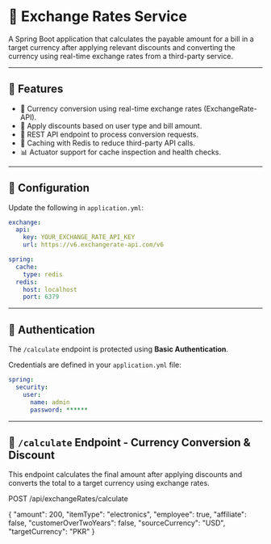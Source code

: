 # 💱 Exchange Rates Service

A Spring Boot application that calculates the payable amount for a bill in a target currency after applying relevant discounts and converting the currency using real-time exchange rates from a third-party service.

---

## 🧩 Features

- 🎯 Currency conversion using real-time exchange rates (ExchangeRate-API).
- 🧾 Apply discounts based on user type and bill amount.
- 🚀 REST API endpoint to process conversion requests.
- 🔁 Caching with Redis to reduce third-party API calls.
- 📊 Actuator support for cache inspection and health checks.

---

## 🔧 Configuration

Update the following in `application.yml`:

```yaml
exchange:
  api:
    key: YOUR_EXCHANGE_RATE_API_KEY
    url: https://v6.exchangerate-api.com/v6

spring:
  cache:
    type: redis
  redis:
    host: localhost
    port: 6379
```
---

## 🔐 Authentication

The `/calculate` endpoint is protected using **Basic Authentication**.

Credentials are defined in your `application.yml` file:

```yaml
spring:
  security:
    user:
      name: admin
      password: ******
```
---

## 📍 `/calculate` Endpoint - Currency Conversion & Discount

This endpoint calculates the final amount after applying discounts and converts the total to a target currency using exchange rates.

POST /api/exchangeRates/calculate

{
  "amount": 200,
  "itemType": "electronics",
  "employee": true,
  "affiliate": false,
  "customerOverTwoYears": false,
  "sourceCurrency": "USD",
  "targetCurrency": "PKR"
}
